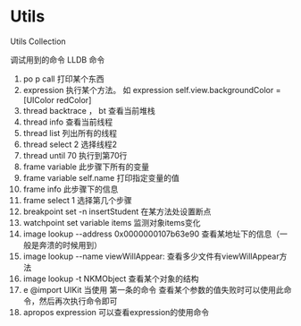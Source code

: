 # Utils
Utils Collection


调试用到的命令
LLDB 命令
1. po    p    call    打印某个东西
2. expression    执行某个方法。  如   expression self.view.backgroundColor = [UIColor redColor]
3. thread backtrace ，  bt   查看当前堆栈
4. thread info     查看当前线程
5. thread list   列出所有的线程
6. thread select 2   选择线程2
7. thread until 70    执行到第70行
8. frame variable  此步骤下所有的变量
9. frame variable self.name 打印指定变量的值
10. frame info 此步骤下的信息
11. frame select 1    选择第几个步骤
12. breakpoint set -n insertStudent  在某方法处设置断点
13. watchpoint set variable items   监测对象items变化
14. image lookup --address 0x0000000107b63e90   查看某地址下的信息（一般是奔溃的时候用到）
15.  image lookup --name viewWillAppear:    查看多少文件有viewWillAppear方法
16. image lookup -t NKMObject   查看某个对象的结构
17. e @import UIKit   当使用 第一条的命令 查看某个参数的值失败时可以使用此命令，然后再次执行命令即可
18. apropos expression   可以查看expression的使用命令

